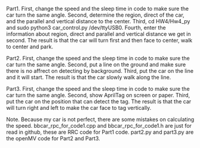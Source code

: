 Part1.
First, change the speed and the sleep time in code to make sure the car turn the same angle.
Second, determine the region, direct of the car, and the parallel and vertical distance to the center.
Third, cd HW4/Hw4_py and sudo python3 car_control.py /dev/ttyUSB0.
Fourth, enter the information about region, direct and parallel and vertical distance we get in second.
The result is that the car will turn first and then face to center, walk to center and park.

Part2.
First, change the speed and the sleep time in code to make sure the car turn the same angle.
Second, put a line on the ground and make sure there is no affrect on detecting by background.
Third, put the car on the line and it will start.
The result is that the car slowly walk along the line.

Part3.
First, change the speed and the sleep time in code to make sure the car turn the same angle.
Second, show AprilTag on screen or paper.
Third, put the car on the position that can detect the tag.
The result is that the car will turn right and left to make the car face to tag vertically.

Note.
Because my car is not perfect, there are some mistakes on calculating the speed.
bbcar_rpc_for_code1.cpp and bbcar_rpc_for_code1.h are just for read in github, these are RRC code for Part1 code.
part2.py and part3.py are the openMV code for Part2 and Part3.
